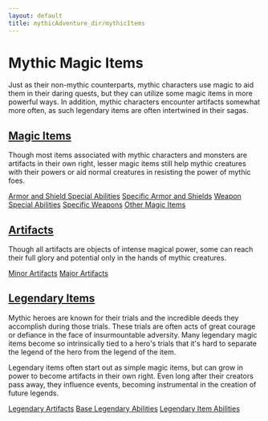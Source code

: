 ```yaml
---
layout: default
title: mythicAdventure_dir/mythicItems
---
```

# Mythic Magic Items

Just as their non-mythic counterparts, mythic characters use magic to aid them in their daring quests, but they can utilize some magic items in more powerful ways. In addition, mythic characters encounter artifacts somewhat more often, as such legendary items are often intertwined in their sagas.

## [Magic Items](mythicAdventures/mythicItem_dir/magicItems)

Though most items associated with mythic characters and monsters are artifacts in their own right, lesser magic items still help mythic creatures with their powers or aid normal creatures in resisting the power of mythic foes.

[Armor and Shield Special Abilities](mythicAdventures/mythicItem_dir/magicItems#_armor-and-shield-special-abilities) [Specific Armor and Shields](mythicAdventures/mythicItem_dir/magicItems#_specific-armor-and-shields) [Weapon Special Abilities](mythicAdventures/mythicItem_dir/magicItems#_weapon-special-abilities) [Specific Weapons](mythicAdventures/mythicItem_dir/magicItems#_specific-weapons) [Other Magic Items](mythicAdventures/mythicItem_dir/magicItems#_other-magic-items)

## [Artifacts](mythicAdventures/mythicItem_dir/artifacts)

Though all artifacts are objects of intense magical power, some can reach their full glory and potential only in the hands of mythic creatures.

[Minor Artifacts](mythicAdventures/mythicItem_dir/artifacts#_minor-artifacts) [Major Artifacts](mythicAdventures/mythicItem_dir/artifacts#_major-artifacts)

## [Legendary Items](mythicAdventures/mythicItem_dir/legendaryItems)

Mythic heroes are known for their trials and the incredible deeds they accomplish during those trials. These trials are often acts of great courage or defiance in the face of insurmountable adversity. Many legendary magic items become so intrinsically tied to a hero's trials that it's hard to separate the legend of the hero from the legend of the item.

Legendary items often start out as simple magic items, but can grow in power to become artifacts in their own right. Even long after their creators pass away, they influence events, becoming instrumental in the creation of future legends.

[Legendary Artifacts](mythicAdventures/mythicItem_dir/legendaryItems#_legendary-artifacts) [Base Legendary Abilities](mythicAdventures/mythicItem_dir/legendaryItems#_base-legendary-abilities) [Legendary Item Abilities](mythicAdventures/mythicItem_dir/legendaryItems#_legendary-item-abilities)

